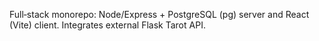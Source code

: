 
Full‑stack monorepo: Node/Express + PostgreSQL (pg) server and React (Vite) client. Integrates external Flask Tarot API.
